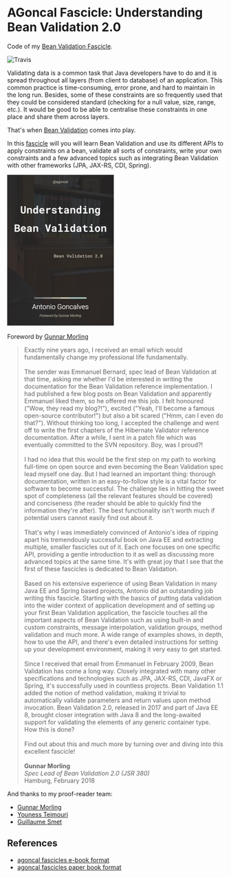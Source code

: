 # AGoncal Fascicle: Understanding Bean Validation 2.0

Code of my [Bean Validation Fascicle](https://agoncal.teachable.com/p/ebook-understanding-bean-validation).

![Travis](https://travis-ci.org/agoncal/agoncal-fascicle-bean-validation.svg?branch=2.0)

Validating data is a common task that Java developers have to do and it is spread throughout all layers (from client to database) of an application.
This common practice is time-consuming, error prone, and hard to maintain in the long run.
Besides, some of these constraints are so frequently used that they could be considered standard (checking for a null value, size, range, etc.).
It would be good to be able to centralise these constraints in one place and share them across layers.

That's when [Bean Validation](https://beanvalidation.org) comes into play.

In this [fascicle](https://agoncal.teachable.com/courses/category/ebook) will you will learn Bean Validation and use its different APIs to apply constraints on a bean, validate all sorts of constraints, write your own constraints and a few advanced topics such as integrating Bean Validation with other frameworks (JPA, JAX-RS, CDI, Spring).

[![Bean Validation Fascicle](https://raw.githubusercontent.com/agoncal/agoncal-fascicle-bean-validation/master/cover.jpg)](https://agoncal.teachable.com/p/ebook-understanding-bean-validation)

Foreword by [Gunnar Morling](https://twitter.com/gunnarmorling)

> Exactly nine years ago, I received an email which would fundamentally change my professional life fundamentally.
<br/><br/>
> The sender was Emmanuel Bernard, spec lead of Bean Validation at that time, asking me whether I'd be interested in writing the documentation for the Bean Validation reference implementation.
I had published a few blog posts on Bean Validation and apparently Emmanuel liked them, so he offered me this job.
I felt honoured ("Wow, they read my blog?!"), excited ("Yeah, I'll become a famous open-source contributor!") but also a bit scared ("Hmm, can I even do that?").
Without thinking too long, I accepted the challenge and went off to write the first chapters of the Hibernate Validator reference documentation.
After a while, I sent in a patch file which was eventually committed to the SVN repository.
Boy, was I proud?!
<br/><br/>
> I had no idea that this would be the first step on my path to working full-time on open source and even becoming the Bean Validation spec lead myself one day.
But I had learned an important thing: thorough documentation, written in an easy-to-follow style is a vital factor for software to become successful.
The challenge lies in hitting the sweet spot of completeness (all the relevant features should be covered) and conciseness (the reader should be able to quickly find the information they're after).
The best functionality isn't worth much if potential users cannot easily find out about it.
<br/><br/>
> That's why I was immediately convinced of Antonio's idea of ripping apart his tremendously successful book on Java EE and extracting multiple, smaller fascicles out of it.
Each one focuses on one specific API, providing a gentle introduction to it as well as discussing more advanced topics at the same time.
It's with great joy that I see that the first of these fascicles is dedicated to Bean Validation.
<br/><br/>
> Based on his extensive experience of using Bean Validation in many Java EE and Spring based projects, Antonio did an outstanding job writing this fascicle.
Starting with the basics of putting data validation into the wider context of application development and of setting up your first Bean Validation application, the fascicle touches all the important aspects of Bean Validation such as using built-in and custom constraints, message interpolation, validation groups, method validation and much more.
A wide range of examples shows, in depth, how to use the API, and there's even detailed instructions for setting up your development environment, making it very easy to get started.
<br/><br/>
> Since I received that email from Emmanuel in February 2009, Bean Validation has come a long way.
Closely integrated with many other specifications and technologies such as JPA, JAX-RS, CDI, JavaFX or Spring, it's successfully used in countless projects.
Bean Validation 1.1 added the notion of method validation, making it trivial to automatically validate parameters and return values upon method invocation.
Bean Validation 2.0, released in 2017 and part of Java EE 8, brought closer integration with Java 8 and the long-awaited support for validating the elements of any generic container type.
How this is done?
<br/><br/>
Find out about this and much more by turning over and diving into this excellent fascicle!
<br/><br/>
**Gunnar Morling**  
_Spec Lead of Bean Validation 2.0 (JSR 380)_  
Hamburg, February 2018

And thanks to my proof-reader team:

* [Gunnar Morling](https://twitter.com/gunnarmorling)
* [Youness Teimouri](http://www.youness-teimouri.com)
* [Guillaume Smet](http://in.relation.to/guillaume-smet)

## References

* [agoncal fascicles e-book format](https://agoncal.teachable.com)
* [agoncal fascicles paper book format](https://www.amazon.com/author/agoncal)
